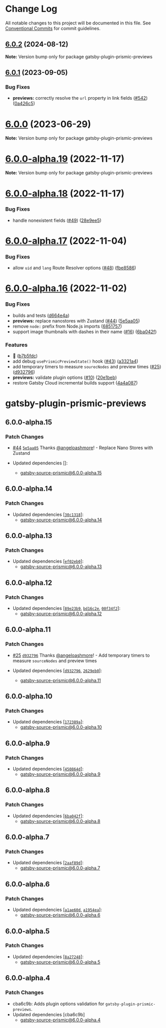 # Change Log

All notable changes to this project will be documented in this file.
See [Conventional Commits](https://conventionalcommits.org) for commit guidelines.

## [6.0.2](https://github.com/prismicio/prismic-gatsby/compare/v6.0.1...v6.0.2) (2024-08-12)

**Note:** Version bump only for package gatsby-plugin-prismic-previews





## [6.0.1](https://github.com/prismicio-community/prismic-gatsby-early-access/compare/v6.0.0...v6.0.1) (2023-09-05)


### Bug Fixes

* **previews:** correctly resolve the `url` property in link fields ([#542](https://github.com/prismicio-community/prismic-gatsby-early-access/issues/542)) ([0a426c5](https://github.com/prismicio-community/prismic-gatsby-early-access/commit/0a426c5f64b74af36f8b1c656355d44502c2ecfd))





# [6.0.0](https://github.com/prismicio-community/prismic-gatsby-early-access/compare/v5.3.1...v6.0.0) (2023-06-29)

**Note:** Version bump only for package gatsby-plugin-prismic-previews





# [6.0.0-alpha.19](https://github.com/prismicio-community/prismic-gatsby-early-access/compare/v6.0.0-alpha.18...v6.0.0-alpha.19) (2022-11-17)

**Note:** Version bump only for package gatsby-plugin-prismic-previews





# [6.0.0-alpha.18](https://github.com/prismicio-community/prismic-gatsby-early-access/compare/v6.0.0-alpha.17...v6.0.0-alpha.18) (2022-11-17)

### Bug Fixes

- handle nonexistent fields ([#49](https://github.com/prismicio-community/prismic-gatsby-early-access/issues/49)) ([28e9ee5](https://github.com/prismicio-community/prismic-gatsby-early-access/commit/28e9ee551fa1a50b364d17dc19a7123c13b6971d))

# [6.0.0-alpha.17](https://github.com/prismicio-community/prismic-gatsby-early-access/compare/v6.0.0-alpha.16...v6.0.0-alpha.17) (2022-11-04)

### Bug Fixes

- allow `uid` and `lang` Route Resolver options ([#48](https://github.com/prismicio-community/prismic-gatsby-early-access/issues/48)) ([fbe8586](https://github.com/prismicio-community/prismic-gatsby-early-access/commit/fbe858663b17098c2305793b962ce45255c0cc18))

# [6.0.0-alpha.16](https://github.com/prismicio-community/prismic-gatsby-early-access/compare/v6.0.0-alpha.0...v6.0.0-alpha.16) (2022-11-02)

### Bug Fixes

- builds and tests ([d664e4a](https://github.com/prismicio-community/prismic-gatsby-early-access/commit/d664e4acd50adc61a7671181d3daddbb623686df))
- **previews:** replace nanostores with Zustand ([#44](https://github.com/prismicio-community/prismic-gatsby-early-access/issues/44)) ([5e5aa05](https://github.com/prismicio-community/prismic-gatsby-early-access/commit/5e5aa0567388dcdadb7b07c5862ff439922ddb8f))
- remove `node:` prefix from Node.js imports ([6851757](https://github.com/prismicio-community/prismic-gatsby-early-access/commit/6851757f4669bf6b385b84d99302b2d358d9461b))
- support image thumbnails with dashes in their name ([#16](https://github.com/prismicio-community/prismic-gatsby-early-access/issues/16)) ([6ba042f](https://github.com/prismicio-community/prismic-gatsby-early-access/commit/6ba042fe33ec0678c04f69f70d5f20c1970fc7d3))

### Features

- 🍬 ([b7b5fdc](https://github.com/prismicio-community/prismic-gatsby-early-access/commit/b7b5fdc441672f08f4f3ec2d8654fd2610374132))
- add debug `usePrismicPreviewState()` hook ([#43](https://github.com/prismicio-community/prismic-gatsby-early-access/issues/43)) ([a3321a4](https://github.com/prismicio-community/prismic-gatsby-early-access/commit/a3321a45e074ebf0b49dc95c6fe48b65734305d0))
- add temporary timers to measure `sourecNodes` and preview times ([#25](https://github.com/prismicio-community/prismic-gatsby-early-access/issues/25)) ([d932796](https://github.com/prismicio-community/prismic-gatsby-early-access/commit/d9327969bfd51ea975b9e611d4329cf2a39386dc))
- **previews:** validate plugin options ([#10](https://github.com/prismicio-community/prismic-gatsby-early-access/issues/10)) ([20e1beb](https://github.com/prismicio-community/prismic-gatsby-early-access/commit/20e1bebf34093e1add544ab090f1ed13475f5658))
- restore Gatsby Cloud incremental builds support ([4a4a087](https://github.com/prismicio-community/prismic-gatsby-early-access/commit/4a4a087b3b94b80a46b013dfc6d9a24f64611d7c))

# gatsby-plugin-prismic-previews

## 6.0.0-alpha.15

### Patch Changes

- [#44](https://github.com/prismicio-community/prismic-gatsby-early-access/pull/44) [`5e5aa05`](https://github.com/prismicio-community/prismic-gatsby-early-access/commit/5e5aa0567388dcdadb7b07c5862ff439922ddb8f) Thanks [@angeloashmore](https://github.com/angeloashmore)! - Replace Nano Stores with Zustand

- Updated dependencies []:
  - gatsby-source-prismic@6.0.0-alpha.15

## 6.0.0-alpha.14

### Patch Changes

- Updated dependencies [[`30c1318`](https://github.com/prismicio-community/prismic-gatsby-early-access/commit/30c131860d7d72ddca467b11aa84f49f038c6e1e)]:
  - gatsby-source-prismic@6.0.0-alpha.14

## 6.0.0-alpha.13

### Patch Changes

- Updated dependencies [[`ef02eb0`](https://github.com/prismicio-community/prismic-gatsby-early-access/commit/ef02eb06294d2b5bd4a6ff20c54737600876edcc)]:
  - gatsby-source-prismic@6.0.0-alpha.13

## 6.0.0-alpha.12

### Patch Changes

- Updated dependencies [[`89e23b9`](https://github.com/prismicio-community/prismic-gatsby-early-access/commit/89e23b95d6f729a5076ac7bcb78ba6f8018fec50), [`bd16c2e`](https://github.com/prismicio-community/prismic-gatsby-early-access/commit/bd16c2ef4a148afff8cec7935a43db24e9999d5e), [`00f34f2`](https://github.com/prismicio-community/prismic-gatsby-early-access/commit/00f34f2c851296d949bc511c42db631d78dbc302)]:
  - gatsby-source-prismic@6.0.0-alpha.12

## 6.0.0-alpha.11

### Patch Changes

- [#25](https://github.com/prismicio-community/prismic-gatsby-early-access/pull/25) [`d932796`](https://github.com/prismicio-community/prismic-gatsby-early-access/commit/d9327969bfd51ea975b9e611d4329cf2a39386dc) Thanks [@angeloashmore](https://github.com/angeloashmore)! - Add temporary timers to measure `sourceNodes` and preview times

- Updated dependencies [[`d932796`](https://github.com/prismicio-community/prismic-gatsby-early-access/commit/d9327969bfd51ea975b9e611d4329cf2a39386dc), [`2629eb0`](https://github.com/prismicio-community/prismic-gatsby-early-access/commit/2629eb02e3b6ac6293b6c34bc2ea13f7a0b2a501)]:
  - gatsby-source-prismic@6.0.0-alpha.11

## 6.0.0-alpha.10

### Patch Changes

- Updated dependencies [[`172389a`](https://github.com/prismicio-community/prismic-gatsby-early-access/commit/172389a752123738eb06cc33d8a8dd63467ce790)]:
  - gatsby-source-prismic@6.0.0-alpha.10

## 6.0.0-alpha.9

### Patch Changes

- Updated dependencies [[`450864d`](https://github.com/prismicio-community/prismic-gatsby-early-access/commit/450864d085d14cf00f8f1985bebe43caf51175b0)]:
  - gatsby-source-prismic@6.0.0-alpha.9

## 6.0.0-alpha.8

### Patch Changes

- Updated dependencies [[`6ba042f`](https://github.com/prismicio-community/prismic-gatsby-early-access/commit/6ba042fe33ec0678c04f69f70d5f20c1970fc7d3)]:
  - gatsby-source-prismic@6.0.0-alpha.8

## 6.0.0-alpha.7

### Patch Changes

- Updated dependencies [[`2aaf89d`](https://github.com/prismicio-community/prismic-gatsby-early-access/commit/2aaf89d2816c244c1e44b261a94e5c420a0c8cbc)]:
  - gatsby-source-prismic@6.0.0-alpha.7

## 6.0.0-alpha.6

### Patch Changes

- Updated dependencies [[`a1ae60d`](https://github.com/prismicio-community/prismic-gatsby-early-access/commit/a1ae60dec307f7017982adec228e2e4b539623cf), [`a1954ea`](https://github.com/prismicio-community/prismic-gatsby-early-access/commit/a1954ea20bee0e8a596a822938740a71445dede6)]:
  - gatsby-source-prismic@6.0.0-alpha.6

## 6.0.0-alpha.5

### Patch Changes

- Updated dependencies [[`8a27248`](https://github.com/prismicio-community/prismic-gatsby-early-access/commit/8a27248e4f82ab6d90b7980617e315ef3b3f0cb9)]:
  - gatsby-source-prismic@6.0.0-alpha.5

## 6.0.0-alpha.4

### Patch Changes

- cba6c9b: Adds plugin options validation for `gatsby-plugin-prismic-previews`.
- Updated dependencies [cba6c9b]
  - gatsby-source-prismic@6.0.0-alpha.4
